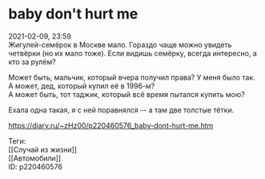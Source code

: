 baby don't hurt me
===================

   
 2021-02-09, 23:59   
  Жигулей-семёрок в Москве мало. Гораздо чаще можно увидеть четвёрки (но их мало тоже). Если видишь семёрку, всегда интересно, а кто за рулём?   
   
 Может быть, мальчик, который вчера получил права? У меня было так.   
 А может, дед, который купил её в 1996-м?   
 А может быть, тот таджик, который всё время пытался купить мою?   
   
 Ехала одна такая, я с ней поравнялся -- а там две толстые тётки.   
    
 <https://diary.ru/~zHz00/p220460576_baby-dont-hurt-me.htm>   
   
 Теги:   
 [[Случай из жизни]]   
 [[Автомобили]]   
 ID: p220460576